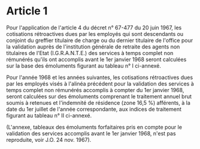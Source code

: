 # Article 1

Pour l'application de l'article 4 du décret n° 67-477 du 20 juin 1967, les cotisations rétroactives dues par les employés qui sont descendants ou conjoint du greffier titulaire de charge ou du dernier titulaire de l'office pour la validation auprès de l'institution générale de retraite des agents non titulaires de l'Etat (I.G.R.A.N.T.E.) des services à temps complet non rémunérés qu'ils ont accomplis avant le 1er janvier 1968 seront calculées sur la base des émoluments figurant au tableau n° I ci-annexé.

Pour l'année 1968 et les années suivantes, les cotisations rétroactives dues par les employés visés à l'alinéa précédent pour la validation des services à temps complet non rémunérés accomplis à compter du 1er janvier 1968, seront calculées sur des émoluments comprenant le traitement annuel brut soumis à retenues et l'indemnité de résidence (zone 16,5 %) afférents, à la date du 1er juillet de l'année correspondante, aux indices de traitement figurant au tableau n° II ci-annexé.

(L'annexe, tableaux des émoluments forfaitaires pris en compte pour le validation des services accomplis avant le 1er janvier 1968, n'est pas reproduite, voir J.O. 24 nov. 1967).
